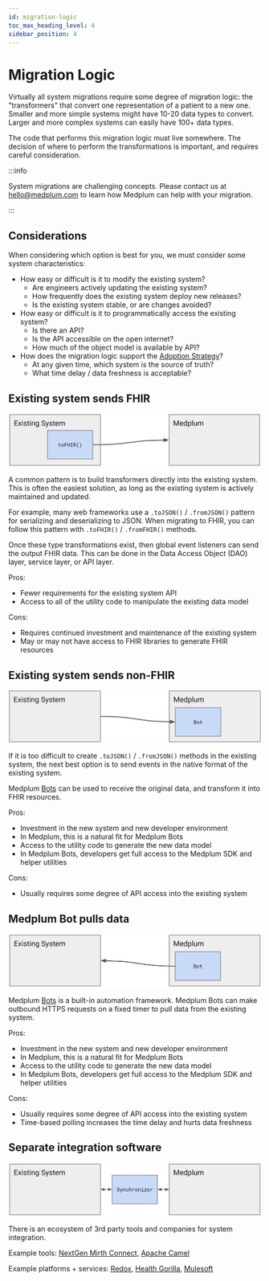 ```yaml
---
id: migration-logic
toc_max_heading_level: 4
sidebar_position: 4
---
```


# Migration Logic

Virtually all system migrations require some degree of migration logic: the "transformers" that convert one representation of a patient to a new one. Smaller and more simple systems might have 10-20 data types to convert. Larger and more complex systems can easily have 100+ data types.

The code that performs this migration logic must live somewhere. The decision of where to perform the transformations is important, and requires careful consideration.

:::info

System migrations are challenging concepts. Please contact us at hello@medplum.com to learn how Medplum can help with your migration.

:::

## Considerations

When considering which option is best for you, we must consider some system characteristics:

- How easy or difficult is it to modify the existing system?
  - Are engineers actively updating the existing system?
  - How frequently does the existing system deploy new releases?
  - Is the existing system stable, or are changes avoided?
- How easy or difficult is it to programmatically access the existing system?
  - Is there an API?
  - Is the API accessible on the open internet?
  - How much of the object model is available by API?
- How does the migration logic support the [Adoption Strategy](./adoption-strategy)?
  - At any given time, which system is the source of truth?
  - What time delay / data freshness is acceptable?

## Existing system sends FHIR

![Existing system sends FHIR](./migration-existing-system-sends-fhir.png)

A common pattern is to build transformers directly into the existing system. This is often the easiest solution, as long as the existing system is actively maintained and updated.

For example, many web frameworks use a `.toJSON()` / `.fromJSON()` pattern for serializing and deserializing to JSON. When migrating to FHIR, you can follow this pattern with `.toFHIR()` / `.fromFHIR()` methods.

Once these type transformations exist, then global event listeners can send the output FHIR data. This can be done in the Data Access Object (DAO) layer, service layer, or API layer.

Pros:

- Fewer requirements for the existing system API
- Access to all of the utility code to manipulate the existing data model

Cons:

- Requires continued investment and maintenance of the existing system
- May or may not have access to FHIR libraries to generate FHIR resources

## Existing system sends non-FHIR

![Existing system sends non-FHIR](./migration-existing-system-sends-non-fhir.png)

If it is too difficult to create `.toJSON()` / `.fromJSON()` methods in the existing system, the next best option is to send events in the native format of the existing system.

Medplum [Bots](/docs/bots/bot-basics) can be used to receive the original data, and transform it into FHIR resources.

Pros:

- Investment in the new system and new developer environment
- In Medplum, this is a natural fit for Medplum Bots
- Access to the utility code to generate the new data model
- In Medplum Bots, developers get full access to the Medplum SDK and helper utilities

Cons:

- Usually requires some degree of API access into the existing system

## Medplum Bot pulls data

![Medplum Bot pulls data](./migration-medplum-bot-pulls.png)

Medplum [Bots](/docs/bots/bot-basics) is a built-in automation framework. Medplum Bots can make outbound HTTPS requests on a fixed timer to pull data from the existing system.

Pros:

- Investment in the new system and new developer environment
- In Medplum, this is a natural fit for Medplum Bots
- Access to the utility code to generate the new data model
- In Medplum Bots, developers get full access to the Medplum SDK and helper utilities

Cons:

- Usually requires some degree of API access into the existing system
- Time-based polling increases the time delay and hurts data freshness

## Separate integration software

![Separate integration software](./migration-external-synchronizer.png)

There is an ecosystem of 3rd party tools and companies for system integration.

Example tools: [NextGen Mirth Connect](https://www.nextgen.com/products-and-services/integration-engine), [Apache Camel](https://camel.apache.org/)

Example platforms + services: [Redox](https://www.redoxengine.com/), [Health Gorilla](https://www.healthgorilla.com/), [Mulesoft](https://www.mulesoft.com/)
